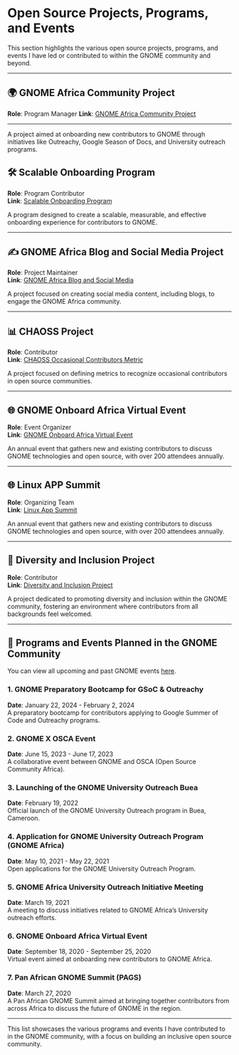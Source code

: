 # Open Source Projects, Programs, and Events

This section highlights the various open source projects, programs, and events I have led or contributed to within the GNOME community and beyond.

---

## 🌍 **GNOME Africa Community Project**  
**Role**: Program Manager 
**Link**: [GNOME Africa Community Project](https://gitlab.gnome.org/Teams/Engagement/gnome-africa/gnomeafrica)  

---

A project aimed at onboarding new contributors to GNOME through initiatives like Outreachy, Google Season of Docs, and University outreach programs.

## 🛠 **Scalable Onboarding Program**  
**Role**: Program Contributor  
**Link**: [Scalable Onboarding Program](https://gitlab.gnome.org/Teams/Engagement/initiatives/scalable-onboarding)  

A program designed to create a scalable, measurable, and effective onboarding experience for contributors to GNOME.

---

## ✍️ **GNOME Africa Blog and Social Media Project**  
**Role**: Project Maintainer  
**Link**: [GNOME Africa Blog and Social Media](https://gitlab.gnome.org/Teams/Engagement/gnome-africa/gnome-africa-blog-and-social-media)  

A project focused on creating social media content, including blogs, to engage the GNOME Africa community.

---

## 📊 **CHAOSS Project**  
**Role**: Contributor  
**Link**: [CHAOSS Occasional Contributors Metric](https://chaoss.community/kb/metric-occasional-contributors/)  

A project focused on defining metrics to recognize occasional contributors in open source communities.

---

## 🌐 **GNOME Onboard Africa Virtual Event**  
**Role**: Event Organizer  
**Link**: [GNOME Onboard Africa Virtual Event](https://gitlab.gnome.org/Teams/Engagement/gnome-africa/gnome-onboard-africa-virtual-event)  

An annual event that gathers new and existing contributors to discuss GNOME technologies and open source, with over 200 attendees annually.

---

## 🌐 **Linux APP Summit**  
**Role**: Organizing Team  
**Link**: [Linux App Summit](https://linuxappsummit.org/)  

An annual event that gathers new and existing contributors to discuss GNOME technologies and open source, with over 200 attendees annually.

---

## 🌈 **Diversity and Inclusion Project**  
**Role**: Contributor  
**Link**: [Diversity and Inclusion Project](https://gitlab.gnome.org/Teams/Engagement/diversity-and-inclusion)  

A project dedicated to promoting diversity and inclusion within the GNOME community, fostering an environment where contributors from all backgrounds feel welcomed.

---

## 📅 **Programs and Events Planned in the GNOME Community**  

You can view all upcoming and past GNOME events [here](https://events.gnome.org/category/7/).

### 1. **GNOME Preparatory Bootcamp for GSoC & Outreachy**  
**Date**: January 22, 2024 - February 2, 2024  
A preparatory bootcamp for contributors applying to Google Summer of Code and Outreachy programs.

### 2. **GNOME X OSCA Event**  
**Date**: June 15, 2023 - June 17, 2023  
A collaborative event between GNOME and OSCA (Open Source Community Africa).

### 3. **Launching of the GNOME University Outreach Buea**  
**Date**: February 19, 2022  
Official launch of the GNOME University Outreach program in Buea, Cameroon.

### 4. **Application for GNOME University Outreach Program (GNOME Africa)**  
**Date**: May 10, 2021 - May 22, 2021  
Open applications for the GNOME University Outreach Program.

### 5. **GNOME Africa University Outreach Initiative Meeting**  
**Date**: March 19, 2021  
A meeting to discuss initiatives related to GNOME Africa’s University outreach efforts.

### 6. **GNOME Onboard Africa Virtual Event**  
**Date**: September 18, 2020 - September 25, 2020  
Virtual event aimed at onboarding new contributors to GNOME Africa.

### 7. **Pan African GNOME Summit (PAGS)**  
**Date**: March 27, 2020  
A Pan African GNOME Summit aimed at bringing together contributors from across Africa to discuss the future of GNOME in the region.

---

This list showcases the various programs and events I have contributed to in the GNOME community, with a focus on building an inclusive open source community.
